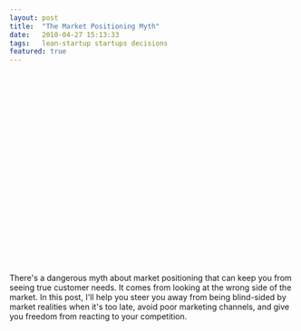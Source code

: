 ```yaml
---
layout: post
title:  "The Market Positioning Myth"
date:   2010-04-27 15:13:33
tags:   lean-startup startups decisions
featured: true
---
```


<object width="560" height="340"><param name="movie" value="http://www.youtube.com/v/O4kOWPdZJAw&hl=en_US&fs=1&"></param><param name="allowFullScreen" value="true"></param><param name="allowscriptaccess" value="always"></param><embed src="http://www.youtube.com/v/O4kOWPdZJAw&hl=en_US&fs=1&" type="application/x-shockwave-flash" allowscriptaccess="always" allowfullscreen="true" width="560" height="340"></embed></object>

There's a dangerous myth about market positioning that can keep you from seeing true customer needs. It comes from looking at the wrong side of the market. In this post, I'll help you steer you away from being blind-sided by market realities when it's too late, avoid poor marketing channels, and give you freedom from reacting to your competition.
